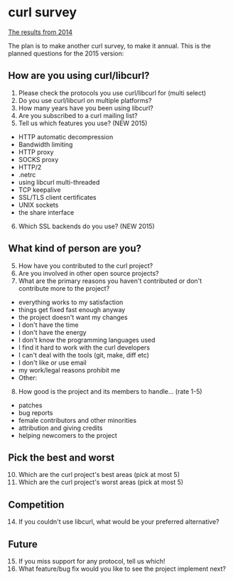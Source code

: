 curl survey
===========
[The results from 2014](http://curl.haxx.se/docs/survey/survey2014.html)

The plan is to make another curl survey, to make it annual. This is the planned questions for the 2015 version:

How are you using curl/libcurl?
-------------------------------

 1. Please check the protocols you use curl/libcurl for (multi select)
 2. Do you use curl/libcurl on multiple platforms?
 3. How many years have you been using libcurl?
 4. Are you subscribed to a curl mailing list?
 5. Tell us which features you use? (NEW 2015)
   - HTTP automatic decompression
   - Bandwidth limiting
   - HTTP proxy
   - SOCKS proxy
   - HTTP/2
   - .netrc
   - using libcurl multi-threaded
   - TCP keepalive
   - SSL/TLS client certificates
   - UNIX sockets
   - the share interface 
 6. Which SSL backends do you use? (NEW 2015)

What kind of person are you?
----------------------------

 5. How have you contributed to the curl project?
 6. Are you involved in other open source projects?
 7. What are the primary reasons you haven't contributed or don't contribute more to the project?
   - everything works to my satisfaction
   - things get fixed fast enough anyway
   - the project doesn't want my changes
   - I don't have the time
   - I don't have the energy
   - I don't know the programming languages used
   - I find it hard to work with the curl developers
   - I can't deal with the tools (git, make, diff etc)
   - I don't like or use email
   - my work/legal reasons prohibit me
   - Other: 
 8. How good is the project and its members to handle... (rate 1-5)
   - patches
   - bug reports
   - female contributors and other minorities
   - attribution and giving credits
   - helping newcomers to the project

Pick the best and worst
-----------------------

 10. Which are the curl project's best areas (pick at most 5)
 11. Which are the curl project's worst areas (pick at most 5)
 
Competition
-----------

 14. If you couldn't use libcurl, what would be your preferred alternative?

Future
------

 15. If you miss support for any protocol, tell us which!
 16. What feature/bug fix would you like to see the project implement next?